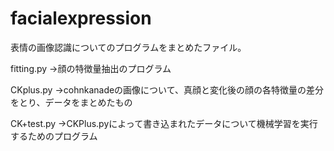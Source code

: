 # facialexpression
表情の画像認識についてのプログラムをまとめたファイル。

fitting.py
→顔の特徴量抽出のプログラム

CKplus.py
→cohnkanadeの画像について、真顔と変化後の顔の各特徴量の差分をとり、データをまとめたもの

CK+test.py
→CKPlus.pyによって書き込まれたデータについて機械学習を実行するためのプログラム
